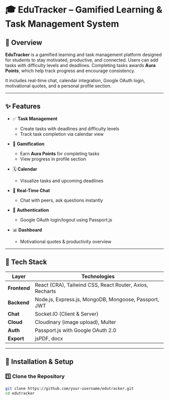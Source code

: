 # 🎓 EduTracker – Gamified Learning & Task Management System

## 🌟 Overview

**EduTracker** is a gamified learning and task management platform designed for students to stay motivated, productive, and connected. Users can add tasks with difficulty levels and deadlines. Completing tasks awards **Aura Points**, which help track progress and encourage consistency.

It includes real-time chat, calendar integration, Google OAuth login, motivational quotes, and a personal profile section.

---

## ✨ Features

- ✅ **Task Management**
  - Create tasks with deadlines and difficulty levels
  - Track task completion via calendar view

- 🌟 **Gamification**
  - Earn **Aura Points** for completing tasks
  - View progress in profile section

- 🗓️ **Calendar**
  - Visualize tasks and upcoming deadlines

- 💬 **Real-Time Chat**
  - Chat with peers, ask questions instantly

- 🔐 **Authentication**
  - Google OAuth login/logout using Passport.js

- 📊 **Dashboard**
  - Motivational quotes & productivity overview

---

## 🧰 Tech Stack

| Layer       | Technologies                                                                 |
|-------------|-------------------------------------------------------------------------------|
| **Frontend**| React (CRA), Tailwind CSS, React Router, Axios, Recharts                     |
| **Backend** | Node.js, Express.js, MongoDB, Mongoose, Passport, JWT                        |
| **Chat**    | Socket.IO (Client & Server)                                                  |
| **Cloud**   | Cloudinary (image upload), Multer                                            |
| **Auth**    | Passport.js with Google OAuth 2.0                                            |
| **Export**  | jsPDF, docx                                                                  |

---

## 🔧 Installation & Setup

### 1️⃣ Clone the Repository
```bash
git clone https://github.com/your-username/edutracker.git
cd edutracker
